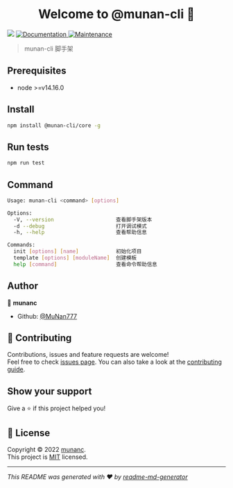 <h1 align="center">Welcome to @munan-cli 👋</h1>
<p>
  <img src="https://img.shields.io/badge/node-%3E%3Dv14.16.0-blue.svg" />
  <a href="https://github.com/MuNan777/munan-cli#readme" target="_blank">
    <img alt="Documentation" src="https://img.shields.io/badge/documentation-yes-brightgreen.svg" />
  </a>
  <a href="https://github.com/MuNan777/munan-cli/graphs/commit-activity" target="_blank">
    <img alt="Maintenance" src="https://img.shields.io/badge/Maintained%3F-yes-green.svg" />
  </a>
</p>

> munan-cli 脚手架

## Prerequisites

- node >=v14.16.0

## Install

```sh
npm install @munan-cli/core -g
```

## Run tests

```sh
npm run test
```

## Command

```sh
Usage: munan-cli <command> [options]

Options:
  -V, --version                    查看脚手架版本  
  -d --debug                       打开调试模式    
  -h, --help                       查看帮助信息    

Commands:
  init [options] [name]            初始化项目      
  template [options] [moduleName]  创建模板        
  help [command]                   查看命令帮助信息
```

## Author

👤 **munanc**

* Github: [@MuNan777](https://github.com/MuNan777)

## 🤝 Contributing

Contributions, issues and feature requests are welcome!<br />Feel free to check [issues page](https://github.com/MuNan777/munan-cli/issues). You can also take a look at the [contributing guide](https://github.com/MuNan777/munan-cli/blob/master/CONTRIBUTING.md).

## Show your support

Give a ⭐️ if this project helped you!

## 📝 License

Copyright © 2022 [munanc](https://github.com/MuNan777).<br />
This project is [MIT](https://github.com/MuNan777/munan-cli/blob/master/LICENSE) licensed.

***
_This README was generated with ❤️ by [readme-md-generator](https://github.com/kefranabg/readme-md-generator)_